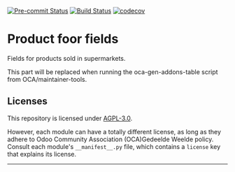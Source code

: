 
<!-- /!\ Non OCA Context : Set here the badge of your runbot / runboat instance. -->
[![Pre-commit Status](https://github.com/gedeeldeWeelde/product-food-fields/actions/workflows/pre-commit.yml/badge.svg?branch=16.0)](https://github.com/gedeeldeWeelde/product-food-fields/actions/workflows/pre-commit.yml?query=branch%3A16.0)
[![Build Status](https://github.com/gedeeldeWeelde/product-food-fields/actions/workflows/test.yml/badge.svg?branch=16.0)](https://github.com/gedeeldeWeelde/product-food-fields/actions/workflows/test.yml?query=branch%3A16.0)
[![codecov](https://codecov.io/gh/gedeeldeWeelde/product-food-fields/branch/16.0/graph/badge.svg)](https://codecov.io/gh/gedeeldeWeelde/product-food-fields)
<!-- /!\ Non OCA Context : Set here the badge of your translation instance. -->

<!-- /!\ do not modify above this line -->

# Product foor fields

Fields for products sold in supermarkets.

<!-- /!\ do not modify below this line -->

<!-- prettier-ignore-start -->

[//]: # (addons)

This part will be replaced when running the oca-gen-addons-table script from OCA/maintainer-tools.

[//]: # (end addons)

<!-- prettier-ignore-end -->

## Licenses

This repository is licensed under [AGPL-3.0](LICENSE).

However, each module can have a totally different license, as long as they adhere to Odoo Community Association (OCA)Gedeelde Weelde
policy. Consult each module's `__manifest__.py` file, which contains a `license` key
that explains its license.

----
<!-- /!\ Non OCA Context : Set here the full description of your organization. -->
